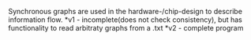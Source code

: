 Synchronous graphs are used in the hardware-/chip-design to describe information flow.
*v1 - incomplete(does not check consistency), but has functionality to read arbitraty graphs from a .txt
*v2 - complete program
